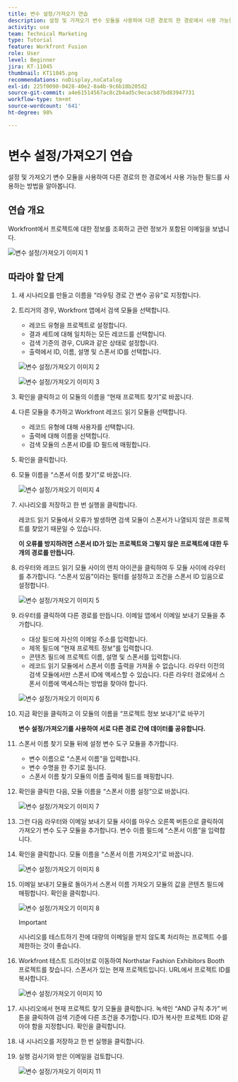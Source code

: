 ```yaml
---
title: 변수 설정/가져오기 연습
description: 설정 및 가져오기 변수 모듈을 사용하여 다른 경로의 한 경로에서 사용 가능한 필드를 사용하는 방법을 알아봅니다.
activity: use
team: Technical Marketing
type: Tutorial
feature: Workfront Fusion
role: User
level: Beginner
jira: KT-11045
thumbnail: KT11045.png
recommendations: noDisplay,noCatalog
exl-id: 225f0090-0428-40e2-8a4b-9c6b18b205d2
source-git-commit: a4e61514567ac8c2b4ad5c9ecacb87bd83947731
workflow-type: tm+mt
source-wordcount: '641'
ht-degree: 98%

---
```


# 변수 설정/가져오기 연습

설정 및 가져오기 변수 모듈을 사용하여 다른 경로의 한 경로에서 사용 가능한 필드를 사용하는 방법을 알아봅니다.

## 연습 개요

Workfront에서 프로젝트에 대한 정보를 조회하고 관련 정보가 포함된 이메일을 보냅니다.

![변수 설정/가져오기 이미지 1](../12-exercises/assets/set-get-variables-walkthrough-1.png)

## 따라야 할 단계

1. 새 시나리오를 만들고 이름을 “라우팅 경로 간 변수 공유”로 지정합니다.
1. 트리거의 경우, Workfront 앱에서 검색 모듈을 선택합니다.

   + 레코드 유형을 프로젝트로 설정합니다.
   + 결과 세트에 대해 일치하는 모든 레코드를 선택합니다.
   + 검색 기준의 경우, CUR과 같은 상태로 설정합니다.
   + 출력에서 ID, 이름, 설명 및 스폰서 ID를 선택합니다.

   ![변수 설정/가져오기 이미지 2](../12-exercises/assets/set-get-variables-walkthrough-2.png)

   ![변수 설정/가져오기 이미지 3](../12-exercises/assets/set-get-variables-walkthrough-3.png)

1. 확인을 클릭하고 이 모듈의 이름을 “현재 프로젝트 찾기”로 바꿉니다.
1. 다른 모듈을 추가하고 Workfront 레코드 읽기 모듈을 선택합니다.

   + 레코드 유형에 대해 사용자를 선택합니다.
   + 출력에 대해 이름을 선택합니다.
   + 검색 모듈의 스폰서 ID를 ID 필드에 매핑합니다.

1. 확인을 클릭합니다.
1. 모듈 이름을 “스폰서 이름 찾기”로 바꿉니다.

   ![변수 설정/가져오기 이미지 4](../12-exercises/assets/set-get-variables-walkthrough-4.png)

1. 시나리오를 저장하고 한 번 실행을 클릭합니다.

   레코드 읽기 모듈에서 오류가 발생하면 검색 모듈이 스폰서가 나열되지 않은 프로젝트를 찾았기 때문일 수 있습니다.

   **이 오류를 방지하려면 스폰서 ID가 있는 프로젝트와 그렇지 않은 프로젝트에 대한 두 개의 경로를 만듭니다.**

1. 라우터와 레코드 읽기 모듈 사이의 렌치 아이콘을 클릭하여 두 모듈 사이에 라우터를 추가합니다. “스폰서 있음”이라는 필터를 설정하고 조건을 스폰서 ID 있음으로 설정합니다.

   ![변수 설정/가져오기 이미지 5](../12-exercises/assets/set-get-variables-walkthrough-5.png)

1. 라우터를 클릭하여 다른 경로를 만듭니다. 이메일 앱에서 이메일 보내기 모듈을 추가합니다.

   + 대상 필드에 자신의 이메일 주소를 입력합니다.
   + 제목 필드에 “현재 프로젝트 정보”를 입력합니다.
   + 콘텐츠 필드에 프로젝트 이름, 설명 및 스폰서를 입력합니다.
   + 레코드 읽기 모듈에서 스폰서 이름 출력을 가져올 수 없습니다. 라우터 이전의 검색 모듈에서만 스폰서 ID에 액세스할 수 있습니다. 다른 라우터 경로에서 스폰서 이름에 액세스하는 방법을 찾아야 합니다.

   ![변수 설정/가져오기 이미지 6](../12-exercises/assets/set-get-variables-walkthrough-6.png)

1. 지금 확인을 클릭하고 이 모듈의 이름을 “프로젝트 정보 보내기”로 바꾸기

   **변수 설정/가져오기를 사용하여 서로 다른 경로 간에 데이터를 공유합니다.**

1. 스폰서 이름 찾기 모듈 뒤에 설정 변수 도구 모듈을 추가합니다.

   + 변수 이름으로 “스폰서 이름”을 입력합니다.
   + 변수 수명을 한 주기로 둡니다.
   + 스폰서 이름 찾기 모듈의 이름 출력에 필드를 매핑합니다.

1. 확인을 클릭한 다음, 모듈 이름을 “스폰서 이름 설정”으로 바꿉니다.

   ![변수 설정/가져오기 이미지 7](../12-exercises/assets/set-get-variables-walkthrough-7.png)

1. 그런 다음 라우터와 이메일 보내기 모듈 사이를 마우스 오른쪽 버튼으로 클릭하여 가져오기 변수 도구 모듈을 추가합니다. 변수 이름 필드에 “스폰서 이름”을 입력합니다.
1. 확인을 클릭합니다. 모듈 이름을 “스폰서 이름 가져오기”로 바꿉니다.

   ![변수 설정/가져오기 이미지 8](../12-exercises/assets/set-get-variables-walkthrough-8.png)

1. 이메일 보내기 모듈로 돌아가서 스폰서 이름 가져오기 모듈의 값을 콘텐츠 필드에 매핑합니다. 확인을 클릭합니다.

   ![변수 설정/가져오기 이미지 8](../12-exercises/assets/set-get-variables-walkthrough-8.png)

   >[!IMPORTANT]
   >
   >시나리오를 테스트하기 전에 대량의 이메일을 받지 않도록 처리하는 프로젝트 수를 제한하는 것이 좋습니다.

1. Workfront 테스트 드라이브로 이동하여 Northstar Fashion Exhibitors Booth 프로젝트를 찾습니다. 스폰서가 있는 현재 프로젝트입니다. URL에서 프로젝트 ID를 복사합니다.

   ![변수 설정/가져오기 이미지 10](../12-exercises/assets/set-get-variables-walkthrough-10.png)

1. 시나리오에서 현재 프로젝트 찾기 모듈을 클릭합니다. 녹색인 “AND 규칙 추가” 버튼을 클릭하여 검색 기준에 다른 조건을 추가합니다. ID가 복사한 프로젝트 ID와 같아야 함을 지정합니다. 확인을 클릭합니다.
1. 내 시나리오를 저장하고 한 번 실행을 클릭합니다.
1. 실행 검사기와 받은 이메일을 검토합니다.

   ![변수 설정/가져오기 이미지 11](../12-exercises/assets/set-get-variables-walkthrough-11.png)
